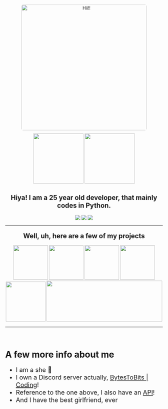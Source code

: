 <div align="center">
  <img align="center" src="https://i.pinimg.com/originals/44/95/fa/4495faf0a312a5563bda9afdcca4387f.gif" alt="Hii!!" height="400" style="border-radius:5px;" />
  <br>
  <img src="https://github-readme-stats.vercel.app/api/top-langs/?username=Nemika-Haj&theme=synthwave&layout=compact&langs_count=10" height=160 style="margin-top:10px;" />
  <img src="https://github-readme-stats.vercel.app/api?username=Nemika-Haj&show_icons=true&theme=synthwave&count_private=true" height=160 />

  <h2>Hiya! I am a 25 year old developer, that mainly codes in Python.</h2>
  <img src="https://img.shields.io/badge/Py-Python-048ef1?style=for-the-badge&logo=Python&labelColor=f6b50a" />
  <img src="https://img.shields.io/badge/JS-JavaScript-black?style=for-the-badge&logo=JavaScript" />
  <img src="https://img.shields.io/badge/PugJS-ae6f5d?style=for-the-badge&logo=Pug&labelColor=ffffff" />
<hr>
  <h2 style="margin-top:20px;">Well, uh, here are a few of my projects</h2>
  <img src="https://github-readme-stats.vercel.app/api/pin/?username=Nemika-Haj&repo=BytesBump&theme=synthwave" height="110" />
  <img src="https://github-readme-stats.vercel.app/api/pin/?username=Nemika-Haj&repo=BytesBumpList&theme=synthwave" height="110" />
  <img src="https://github-readme-stats.vercel.app/api/pin/?username=Nemika-Haj&repo=MadLibsPy&theme=synthwave" height="110" />
  <img src="https://github-readme-stats.vercel.app/api/pin/?username=Nemika-Haj&repo=WolframAlpha.py&theme=synthwave" height="110" />
  <img src="https://github-readme-stats.vercel.app/api/pin/?username=Nemika-Haj&repo=PyJS&theme=synthwave" height="127" />
  <img src="https://github-readme-stats.vercel.app/api/pin/?username=WizzyGeek&repo=PyCpp&theme=synthwave" height="130" width="370" />

<hr>
<br>
</div>

<h1> A few more info about me </h1>
<ul style="font-size:20px;">
<li> I am a she 💖
<li> I own a Discord server actually, <a href="https://bytestobits.dev/discord/" target="_blank">BytesToBits | Coding</a>!
<li> Reference to the one above, I also have an <a href="https://api.bytestobits.dev/" target="_blank">API</a>!
<li> And I have the best girlfriend, ever
</ul>
